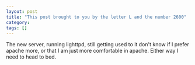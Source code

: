 ```yaml
---
layout: post
title: "This post brought to you by the letter L and the number 2600"
category: 
tags: []
---
```



The new server, running lighttpd, still getting used to it don't know if I prefer apache more, or that I am just more comfortable in apache.  Either way I need to head to bed.
